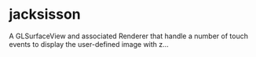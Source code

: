 # jacksisson
A GLSurfaceView and associated Renderer that handle a number of touch events to display the user-defined image with z…
